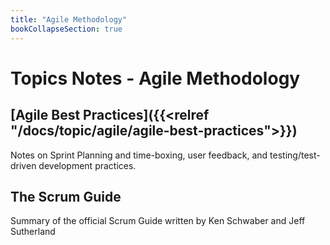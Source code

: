 ```yaml
---
title: "Agile Methodology"
bookCollapseSection: true
---
```

# Topics Notes - Agile Methodology

## [Agile Best Practices]({{<relref "/docs/topic/agile/agile-best-practices">}})

Notes on Sprint Planning and time-boxing, user feedback, and testing/test-driven development practices.

## The Scrum Guide

Summary of the official Scrum Guide written by Ken Schwaber and Jeff Sutherland
